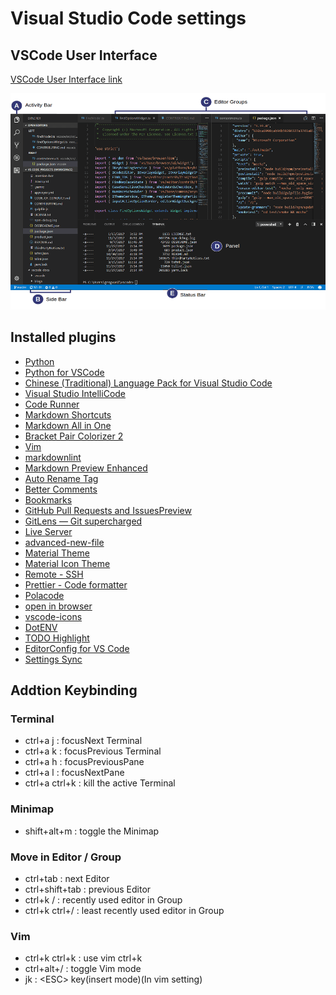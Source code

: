 # Visual Studio Code settings

## VSCode User Interface

[VSCode User Interface link](https://code.visualstudio.com/docs/getstarted/userinterface)

![VSCode User Interface photo](/screenshot/vscode-user-interface.png)

## Installed plugins

- [Python](https://marketplace.visualstudio.com/items?itemName=ms-python.python)
- [Python for VSCode](https://marketplace.visualstudio.com/items?itemName=tht13.python)
- [Chinese (Traditional) Language Pack for Visual Studio Code](https://marketplace.visualstudio.com/items?itemName=MS-CEINTL.vscode-language-pack-zh-hant)
- [Visual Studio IntelliCode](https://marketplace.visualstudio.com/items?itemName=VisualStudioExptTeam.vscodeintellicode)
- [Code Runner](https://marketplace.visualstudio.com/items?itemName=formulahendry.code-runner)
- [Markdown Shortcuts](https://marketplace.visualstudio.com/items?itemName=mdickin.markdown-shortcuts)
- [Markdown All in One](https://marketplace.visualstudio.com/items?itemName=yzhang.markdown-all-in-one)
- [Bracket Pair Colorizer 2](https://marketplace.visualstudio.com/items?itemName=CoenraadS.bracket-pair-colorizer-2)
- [Vim](https://marketplace.visualstudio.com/items?itemName=vscodevim.vim)
- [markdownlint](https://marketplace.visualstudio.com/items?itemName=DavidAnson.vscode-markdownlint)
- [Markdown Preview Enhanced](https://marketplace.visualstudio.com/items?itemName=shd101wyy.markdown-preview-enhanced)
- [Auto Rename Tag](https://marketplace.visualstudio.com/items?itemName=formulahendry.auto-rename-tag)
- [Better Comments](https://marketplace.visualstudio.com/items?itemName=aaron-bond.better-comments)
- [Bookmarks](https://marketplace.visualstudio.com/items?itemName=alefragnani.Bookmarks)
- [GitHub Pull Requests and IssuesPreview](https://marketplace.visualstudio.com/items?itemName=GitHub.vscode-pull-request-github)
- [GitLens — Git supercharged](https://marketplace.visualstudio.com/items?itemName=eamodio.gitlens)
- [Live Server](https://marketplace.visualstudio.com/items?itemName=ritwickdey.LiveServer)
- [advanced-new-file](https://marketplace.visualstudio.com/items?itemName=patbenatar.advanced-new-file)
- [Material Theme](https://marketplace.visualstudio.com/items?itemName=Equinusocio.vsc-material-theme)
- [Material Icon Theme](https://marketplace.visualstudio.com/items?itemName=PKief.material-icon-theme)
- [Remote - SSH](https://marketplace.visualstudio.com/items?itemName=ms-vscode-remote.remote-ssh)
- [Prettier - Code formatter](https://marketplace.visualstudio.com/items?itemName=esbenp.prettier-vscode)
- [Polacode](https://marketplace.visualstudio.com/items?itemName=pnp.polacode)
- [open in browser](https://marketplace.visualstudio.com/items?itemName=techer.open-in-browser)
- [vscode-icons](https://marketplace.visualstudio.com/items?itemName=vscode-icons-team.vscode-icons)
- [DotENV](https://marketplace.visualstudio.com/items?itemName=mikestead.dotenv)
- [TODO Highlight](https://marketplace.visualstudio.com/items?itemName=wayou.vscode-todo-highlight)
- [EditorConfig for VS Code](https://marketplace.visualstudio.com/items?itemName=EditorConfig.EditorConfig)
- [Settings Sync](https://marketplace.visualstudio.com/items?itemName=Shan.code-settings-sync)

## Addtion Keybinding

### Terminal

- ctrl+a j : focusNext Terminal
- ctrl+a k : focusPrevious Terminal
- ctrl+a h : focusPreviousPane
- ctrl+a l : focusNextPane
- ctrl+a ctrl+k : kill the active Terminal

### Minimap

- shift+alt+m : toggle the Minimap

### Move in Editor / Group

- ctrl+tab : next Editor
- ctrl+shift+tab : previous Editor
- ctrl+k / : recently used editor in Group
- ctrl+k ctrl+/ : least recently used editor in Group

### Vim

- ctrl+k ctrl+k : use vim ctrl+k
- ctrl+alt+/ : toggle Vim mode
- jk : \<ESC> key(insert mode)(In vim setting)
